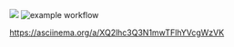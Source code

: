 <a href="https://codeclimate.com/github/codeclimate/codeclimate/maintainability"><img src="https://api.codeclimate.com/v1/badges/a99a88d28ad37a79dbf6/maintainability" /></a>
![example workflow](https://github.com/Anna-Kukulevskaya/python-project-lvl1/actions/workflows/superlinter.yml/badge.svg)

https://asciinema.org/a/XQ2lhc3Q3N1mwTFlhYVcgWzVK

